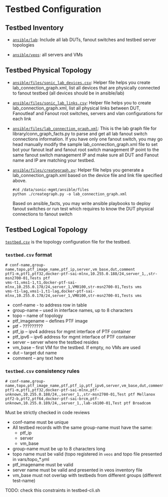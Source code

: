 # Testbed Configuration

## Testbed Inventory

- [```ansible/lab```](../lab): Include all lab DUTs, fanout switches and testbed server topologies

- [```ansible/veos```](../veos): all servers and VMs

## Testbed Physical Topology

- [```ansible/files/sonic_lab_devices.csv```](../files/sonic_lab_devices.csv): Helper file helps you create lab_connection_graph.xml, list all devices that are physically connected to fanout testbed (all devices should be in ansible/lab)

- [```ansible/files/sonic_lab_links.csv```](../files/sonic_lab_links.csv): Helper file helps you to create lab_connection_graph.xml, list all physical links between DUT, Fanoutleaf and Fanout root switches, servers and vlan configurations for each link

- [```ansible/files/lab_connection_graph.xml```](../files/lab_connection_graph.xml): This is the lab graph file for library/conn_graph_facts.py to parse and get all lab fanout switch connections information. If you have only one fanout switch, you may go head manually modify the sample lab_connection_graph.xml file to set bot your fanout leaf and fanout root switch management IP point to the same fanout switch management IP and make sure all DUT and Fanout name and IP are matching your testbed.

- [```ansible/files/creategraph.py```](../files/creategraph.py): Helper file helps you generate a lab_connection_graph.xml based on the device file and link file specified above.
     ```
     #cd /data/sonic-mgmt/ansible/files
     python ./creategraph.py -o lab_connection_graph.xml
     ```
     Based on ansible_facts,  you may write ansible playbooks to deploy fanout switches or run test which requires to know the DUT physical connections to fanout switch


## Testbed Logical Topology

[```testbed.csv```](../testbed.csv) is the topology configuration file for the testbed.

### ```testbed.csv``` format
```
# conf-name,group-name,topo,ptf_image_name,ptf_ip,server,vm_base,dut,comment
ptf1-m,ptf1,ptf32,docker-ptf-sai-mlnx,10.255.0.188/24,server_1,,str-msn2700-01,Tests ptf
vms-t1,vms1-1,t1,docker-ptf-sai-mlnx,10.255.0.178/24,server_1,VM0100,str-msn2700-01,Tests vms
vms-t1-lag,vms1-1,t1-lag,docker-ptf-sai-mlnx,10.255.0.178/24,server_1,VM0100,str-msn2700-01,Tests vms

```

- conf-name - to address row in table
- group-name – used in interface names, up to 8 characters
- topo – name of topology
- ptf_imagename – defines PTF image
- ptf - ?????????
- ptf_ip – ipv4 address for mgmt interface of PTF container
- ptf_ipv6 – ipv6 address for mgmt interface of PTF container
- server – server where the testbed resides
- vm_base – first VM for the testbed. If empty, no VMs are used
- dut – target dut name
- comment – any text here

### ```testbed.csv``` consistency rules
```
# conf-name,group-name,topo,ptf_image_name,ptf,ptf_ip,ptf_ipv6,server,vm_base,dut,comment
ptf1-m,ptf1,ptf32,docker-ptf-sai-mlnx,ptf-unknown,10.255.0.188/24,,server_1,,str-msn2700-01,Test ptf Mellanox
ptf2-b,ptf2,ptf64,docker-ptf-sai-brcm,ptf-unknown,10.255.0.189/24,,server_1,,lab-s6100-01,Test ptf Broadcom

```
Must be strictly checked in code reviews
 - conf-name must be unique
 - All testbed records with the same group-name must have the same:
   - ptf_ip
   - server
   - vm_base
 - group-name must be up to 8 characters long
 - topo name must be valid (topo registered in ```veos``` and topo file presented in vars/topo_*.yml
 - ptf_imagename must be valid
 - server name must be valid and presented in veos inventory file
 - vm_base must not overlap with testbeds from different groups (different test-name)

TODO: check this constraints in testbed-cli.sh


